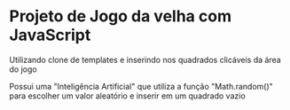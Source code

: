 # Projeto de Jogo da velha com JavaScript

Utilizando clone de templates e inserindo nos quadrados clicáveis da área do jogo

Possui uma "Inteligência Artificial" que utiliza a função "Math.random()" para escolher um valor aleatório e inserir em um quadrado vazio
